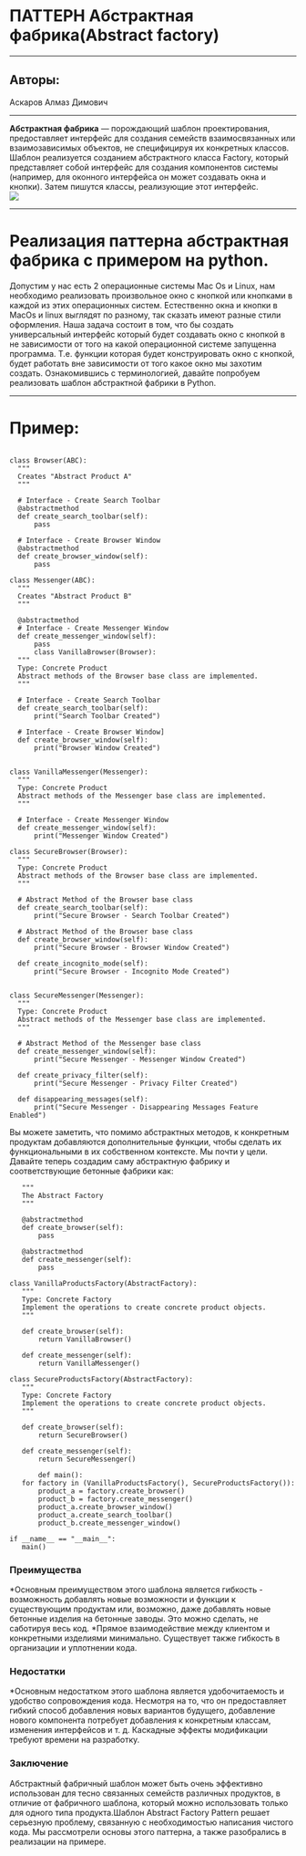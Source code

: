 # ПАТТЕРН Абстрактная фабрика(Abstract factory)
***
## Авторы:

Аскаров Алмаз Димович
***
**Абстрактная фабрика** — порождающий шаблон проектирования, предоставляет интерфейс для создания семейств взаимосвязанных или взаимозависимых объектов, не специфицируя их конкретных классов. Шаблон реализуется созданием абстрактного класса Factory, который представляет собой интерфейс для создания компонентов системы (например, для оконного интерфейса он может создавать окна и кнопки). Затем пишутся классы, реализующие этот интерфейс.   
![](https://stackabuse.s3.amazonaws.com/media/abstract-factory-design-pattern-in-python-01.jpeg)
***
# Реализация паттерна абстрактная фабрика с примером на python.

Допустим у нас есть 2 операционные системы Mac Os и Linux, нам необходимо реализовать произвольное окно с кнопкой или кнопками в каждой из этих операционных систем. Естественно окна и кнопки в MacOs и linux выглядят по разному, так сказать имеют разные стили оформления.
Наша задача состоит в том, что бы создать универсальный интерфейс который будет создавать окно с кнопкой в не зависимости от того на какой операционной системе запущенна программа.
Т.е. функции которая будет конструировать окно с кнопкой, будет работать вне зависимости от того какое окно мы захотим создать.
Ознакомившись с терминологией, давайте попробуем реализовать шаблон абстрактной фабрики в Python.
***
  # Пример: 
  ```from abc import ABC, abstractmethod

class Browser(ABC):
    """
    Creates "Abstract Product A"
    """

    # Interface - Create Search Toolbar
    @abstractmethod
    def create_search_toolbar(self):
        pass

    # Interface - Create Browser Window
    @abstractmethod
    def create_browser_window(self):
        pass

class Messenger(ABC):
    """
    Creates "Abstract Product B"
    """

    @abstractmethod
    # Interface - Create Messenger Window
    def create_messenger_window(self):
        pass
        class VanillaBrowser(Browser):
    """
    Type: Concrete Product
    Abstract methods of the Browser base class are implemented.
    """

    # Interface - Create Search Toolbar
    def create_search_toolbar(self):
        print("Search Toolbar Created")

    # Interface - Create Browser Window]
    def create_browser_window(self):
        print("Browser Window Created")


class VanillaMessenger(Messenger):
    """
    Type: Concrete Product
    Abstract methods of the Messenger base class are implemented.
    """

    # Interface - Create Messenger Window
    def create_messenger_window(self):
        print("Messenger Window Created")

class SecureBrowser(Browser):
    """
    Type: Concrete Product
    Abstract methods of the Browser base class are implemented.
    """

    # Abstract Method of the Browser base class
    def create_search_toolbar(self):
        print("Secure Browser - Search Toolbar Created")

    # Abstract Method of the Browser base class
    def create_browser_window(self):
        print("Secure Browser - Browser Window Created")

    def create_incognito_mode(self):
        print("Secure Browser - Incognito Mode Created")


class SecureMessenger(Messenger):
    """
    Type: Concrete Product
    Abstract methods of the Messenger base class are implemented.
    """

    # Abstract Method of the Messenger base class
    def create_messenger_window(self):
        print("Secure Messenger - Messenger Window Created")

    def create_privacy_filter(self):
        print("Secure Messenger - Privacy Filter Created")

    def disappearing_messages(self):
        print("Secure Messenger - Disappearing Messages Feature Enabled")
```
Вы можете заметить, что помимо абстрактных методов, к конкретным продуктам добавляются дополнительные функции, чтобы сделать их функциональными в их собственном контексте.
Мы почти у цели. Давайте теперь создадим саму абстрактную фабрику и соответствующие бетонные фабрики как:
 ```class AbstractFactory(ABC):
    """
    The Abstract Factory
    """

    @abstractmethod
    def create_browser(self):
        pass

    @abstractmethod
    def create_messenger(self):
        pass

class VanillaProductsFactory(AbstractFactory):
    """
    Type: Concrete Factory
    Implement the operations to create concrete product objects.
    """

    def create_browser(self):
        return VanillaBrowser()

    def create_messenger(self):
        return VanillaMessenger()

class SecureProductsFactory(AbstractFactory):
    """
    Type: Concrete Factory
    Implement the operations to create concrete product objects.
    """

    def create_browser(self):
        return SecureBrowser()

    def create_messenger(self):
        return SecureMessenger()
        
        def main():
    for factory in (VanillaProductsFactory(), SecureProductsFactory()):
        product_a = factory.create_browser()
        product_b = factory.create_messenger()
        product_a.create_browser_window()
        product_a.create_search_toolbar()
        product_b.create_messenger_window()

if __name__ == "__main__":
    main()

```
### Преимущества

*Основным преимуществом этого шаблона является гибкость - возможность добавлять новые возможности и функции к существующим продуктам или, возможно, даже добавлять новые бетонные изделия на бетонные заводы. Это можно сделать, не саботируя весь код.
*Прямое взаимодействие между клиентом и конкретными изделиями минимально. Существует также гибкость в организации и уплотнении кода.

### Недостатки

*Основным недостатком этого шаблона является удобочитаемость и удобство сопровождения кода. Несмотря на то, что он предоставляет гибкий способ добавления новых вариантов будущего, добавление нового компонента потребует добавления к конкретным классам, изменения интерфейсов и т. д. Каскадные эффекты модификации требуют времени на разработку.
### Заключение

Абстрактный фабричный шаблон может быть очень эффективно использован для тесно связанных семейств различных продуктов, в отличие от фабричного шаблона, который можно использовать только для одного типа продукта.Шаблон Abstract Factory Pattern решает серьезную проблему, связанную с необходимостью написания чистого кода. Мы рассмотрели основы этого паттерна, а также разобрались в реализации на примере.
